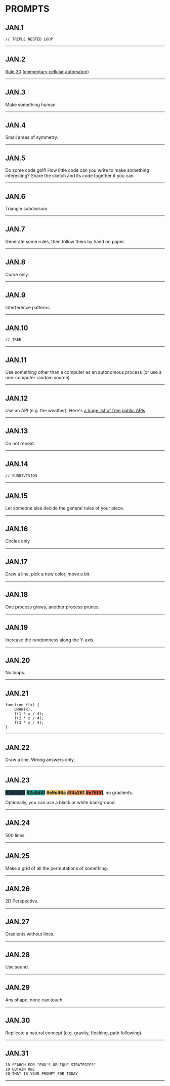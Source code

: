 # PROMPTS

## JAN.1

```
// TRIPLE NESTED LOOP
```

---
## JAN.2

[Rule 30](https://www.wolframalpha.com/input/?i=rule+30) ([elementary cellular automaton](https://en.wikipedia.org/wiki/Elementary_cellular_automaton))

---
## JAN.3

Make something human.

---
## JAN.4

Small areas of symmetry.

---
## JAN.5

Do some code golf! How little code can you write to make something interesting? Share the sketch and its code together if you can.

---
## JAN.6

Triangle subdivision.

---
## JAN.7

Generate some rules, then follow them by hand on paper.

---
## JAN.8

Curve only.

---
## JAN.9

Interference patterns.

---
## JAN.10

```
// TREE
```

---
## JAN.11

Use something other than a computer as an autonomous process (or use a non-computer random source).

---
## JAN.12

Use an API (e.g. the weather). Here's [a huge list of free public APIs](https://github.com/public-apis/public-apis).

---
## JAN.13

Do not repeat.

---
## JAN.14

```
// SUBDIVISION
```

---
## JAN.15

Let someone else decide the general rules of your piece.

---
## JAN.16

Circles only

---
## JAN.17

Draw a line, pick a new color, move a bit.

---
## JAN.18

One process grows, another process prunes.

---
## JAN.19

Increase the randomness along the Y-axis.

---
## JAN.20

No loops.

---
## JAN.21

```
function f(x) { 
    DRAW(x); 
    f(1 * x / 4); 
    f(2 * x / 4); 
    f(3 * x / 4); 
}
```

---
## JAN.22

Draw a line. Wrong answers only.

---
## JAN.23

<b style="background-color: #264653">#264653</b>
<b style="background-color: #2a9d8f">#2a9d8f</b>
<b style="background-color: #e9c46a">#e9c46a</b>
<b style="background-color: #f4a261">#f4a261</b>
<b style="background-color: #e76f51">#e76f51</b>, no gradients. 

Optionally, you can use a black or white background.

---
## JAN.24

500 lines.

---
## JAN.25

Make a grid of all the permutations of something.

---
## JAN.26

2D Perspective.

---
## JAN.27

Gradients without lines.

---
## JAN.28

Use sound.

---
## JAN.29

Any shape, none can touch.

---
## JAN.30

Replicate a natural concept (e.g. gravity, flocking, path following).

---
## JAN.31

```
10 SEARCH FOR "ENO'S OBLIQUE STRATEGIES"
20 OBTAIN ONE
30 THAT IS YOUR PROMPT FOR TODAY
```

---

<script>
    function setHighlight () {
        const now = new Date();
        // The if statement makes sure we only highlight days in January 2021
        if (now.getFullYear() !== 2021 || now.getMonth() !== 0) return;
        const hash = "#jan" + now.getDate();
        if (!document.location.hash) document.location = hash;
        document.querySelector(hash).classList.add("today");
    }

    // Make sure we aren't trying to do this before
    // the browser has loaded the whole page
    addEventListener('load', setHighlight);
</script>
